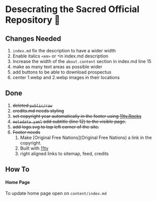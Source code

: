 # Desecrating the Sacred Official Repository 🦬

## Changes Needed
1. ```index.md``` fix the description to have a wider width 
2. Enable italics ```<em>``` or ```*```in index.md description
3. Increase the width of the ``about.content`` section in index.md line 15
4. make as many text areas as possible wider 
5. add buttons to be able to download prospectus
6. center 1.webp and 2.webp images in their locations

## Done
1. ~~deleted ```public/raw```~~
2. ~~credits.md needs styling~~
3. ~~set copyright year automatically in the footer using [11ty.Rocks](https://11ty.rocks/eleventyjs/dates/)~~
4. ~~```metadata.yaml``` add subtitle (line 12) to the visible page.~~
5. ~~add logo.svg to top left corner of the site.~~
6. ~~Footer needs~~
    1. Make [Original Free Nations](Original Free Nations) a link in the copyright.
    2. Built with [11ty](https://11ty.dev)
    3. right aligned links to sitemap, feed, credits

## How To

#### Home Page

To update home page open on `content/index.md`
